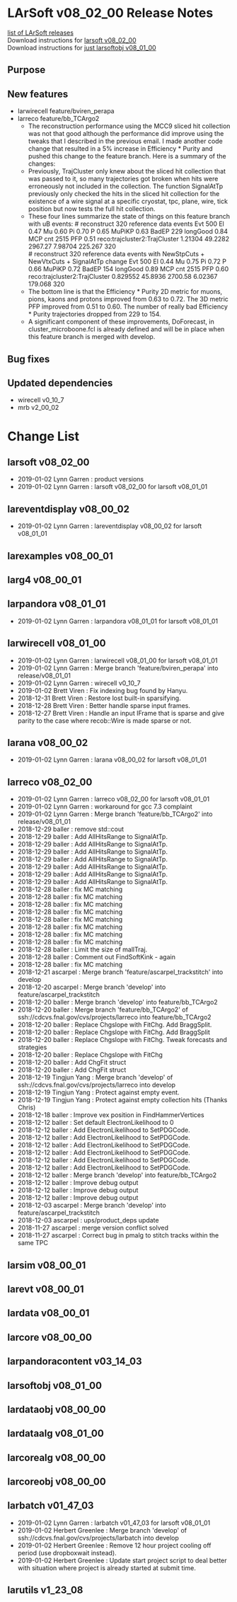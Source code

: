 # LArSoft v08_02_00 Release Notes



[list of LArSoft releases](LArSoft_release_list)  
Download instructions for [larsoft v08_02_00](https://scisoft.fnal.gov/scisoft/bundles/larsoft/v08_02_00/larsoft-v08_02_00.html)  
Download instructions for [just larsoftobj v08_01_00](https://scisoft.fnal.gov/scisoft/bundles/larsoftobj/v08_01_00/larsoftobj-v08_01_00.html)

## Purpose

## New features

-   larwirecell feature/bviren_perapa
-   larreco feature/bb_TCArgo2
    -   The reconstruction performance using the MCC9 sliced hit collection was not that good although the performance did improve using the tweaks that I described in the previous email. I made another code change that resulted in a 5% increase in Efficiency \* Purity and pushed this change to the feature branch. Here is a summary of the changes:
    -   Previously, TrajCluster only knew about the sliced hit collection that was passed to it, so many trajectories got broken when hits were erroneously not included in the collection. The function SignalAtTp previously only checked the hits in the sliced hit collection for the existence of a wire signal at a specific cryostat, tpc, plane, wire, tick position but now tests the full hit collection.
    -   These four lines summarize the state of things on this feature branch with uB events:
            # reconstruct 320 reference data events
            Evt 500 El 0.47 Mu 0.60 Pi 0.70 P 0.65 MuPiKP 0.63 BadEP 229 longGood 0.84 MCP cnt 2515 PFP 0.51
            reco:trajcluster2:TrajCluster                   1.21304       49.2282       2967.27       7.98704       225.267        320    
            # reconstruct 320 reference data events with NewStpCuts + NewVtxCuts + SignalAtTp change
            Evt 500 El 0.44 Mu 0.75 Pi 0.72 P 0.66 MuPiKP 0.72 BadEP 154 longGood 0.89 MCP cnt 2515 PFP 0.60
            reco:trajcluster2:TrajCluster                  0.829552       45.8936       2700.58       6.02367       179.068        320
    -   The bottom line is that the Efficiency \* Purity 2D metric for muons, pions, kaons and protons improved from 0.63 to 0.72. The 3D metric PFP improved from 0.51 to 0.60. The number of really bad Efficiency \* Purity trajectories dropped from 229 to 154.
    -   A significant component of these improvements, DoForecast, in cluster_microboone.fcl is already defined and will be in place when this feature branch is merged with develop.

## Bug fixes

## Updated dependencies

-   wirecell v0_10_7
-   mrb v2_00_02

# Change List

## larsoft v08_02_00

-   2019-01-02 Lynn Garren : product versions
-   2019-01-02 Lynn Garren : larsoft v08_02_00 for larsoft v08_01_01

## lareventdisplay v08_00_02

-   2019-01-02 Lynn Garren : lareventdisplay v08_00_02 for larsoft v08_01_01

## larexamples v08_00_01

## larg4 v08_00_01

## larpandora v08_01_01

-   2019-01-02 Lynn Garren : larpandora v08_01_01 for larsoft v08_01_01

## larwirecell v08_01_00

-   2019-01-02 Lynn Garren : larwirecell v08_01_00 for larsoft v08_01_01
-   2019-01-02 Lynn Garren : Merge branch 'feature/bviren_perapa' into release/v08_01_01
-   2019-01-02 Lynn Garren : wirecell v0_10_7
-   2019-01-02 Brett Viren : Fix indexing bug found by Hanyu.
-   2018-12-31 Brett Viren : Restore lost built-in sparsifying.
-   2018-12-28 Brett Viren : Better handle sparse input frames.
-   2018-12-27 Brett Viren : Handle an input IFrame that is sparse and give parity to the case where recob::Wire is made sparse or not.

## larana v08_00_02

-   2019-01-02 Lynn Garren : larana v08_00_02 for larsoft v08_01_01

## larreco v08_02_00

-   2019-01-02 Lynn Garren : larreco v08_02_00 for larsoft v08_01_01
-   2019-01-02 Lynn Garren : workaround for gcc 7.3 complaint
-   2019-01-02 Lynn Garren : Merge branch 'feature/bb_TCArgo2' into release/v08_01_01
-   2018-12-29 baller : remove std::cout
-   2018-12-29 baller : Add AllHitsRange to SignalAtTp.
-   2018-12-29 baller : Add AllHitsRange to SignalAtTp.
-   2018-12-29 baller : Add AllHitsRange to SignalAtTp.
-   2018-12-29 baller : Add AllHitsRange to SignalAtTp.
-   2018-12-29 baller : Add AllHitsRange to SignalAtTp.
-   2018-12-29 baller : Add AllHitsRange to SignalAtTp.
-   2018-12-29 baller : Add AllHitsRange to SignalAtTp.
-   2018-12-28 baller : fix MC matching
-   2018-12-28 baller : fix MC matching
-   2018-12-28 baller : fix MC matching
-   2018-12-28 baller : fix MC matching
-   2018-12-28 baller : fix MC matching
-   2018-12-28 baller : fix MC matching
-   2018-12-28 baller : fix MC matching
-   2018-12-28 baller : fix MC matching
-   2018-12-28 baller : Limit the size of mallTraj.
-   2018-12-28 baller : Comment out FindSoftKink - again
-   2018-12-28 baller : fix MC matching
-   2018-12-21 ascarpel : Merge branch 'feature/ascarpel_trackstitch' into develop
-   2018-12-20 ascarpel : Merge branch 'develop' into feature/ascarpel_trackstitch
-   2018-12-20 baller : Merge branch 'develop' into feature/bb_TCArgo2
-   2018-12-20 baller : Merge branch 'feature/bb_TCArgo2' of ssh://cdcvs.fnal.gov/cvs/projects/larreco into feature/bb_TCArgo2
-   2018-12-20 baller : Replace Chgslope with FitChg. Add BraggSplit.
-   2018-12-20 baller : Replace Chgslope with FitChg. Add BraggSplit
-   2018-12-20 baller : Replace Chgslope with FitChg. Tweak forecasts and strategies
-   2018-12-20 baller : Replace Chgslope with FitChg
-   2018-12-20 baller : Add ChgFit struct
-   2018-12-20 baller : Add ChgFit struct
-   2018-12-19 Tingjun Yang : Merge branch 'develop' of ssh://cdcvs.fnal.gov/cvs/projects/larreco into develop
-   2018-12-19 Tingjun Yang : Protect against empty event.
-   2018-12-19 Tingjun Yang : Protect against empty collection hits (Thanks Chris)
-   2018-12-18 baller : Improve vex position in FindHammerVertices
-   2018-12-12 baller : Set default ElectronLikelihood to 0
-   2018-12-12 baller : Add ElectronLikelihood to SetPDGCode.
-   2018-12-12 baller : Add ElectronLikelihood to SetPDGCode.
-   2018-12-12 baller : Add ElectronLikelihood to SetPDGCode.
-   2018-12-12 baller : Add ElectronLikelihood to SetPDGCode.
-   2018-12-12 baller : Add ElectronLikelihood to SetPDGCode.
-   2018-12-12 baller : Add ElectronLikelihood to SetPDGCode.
-   2018-12-12 baller : Merge branch 'develop' into feature/bb_TCArgo2
-   2018-12-12 baller : Improve debug output
-   2018-12-12 baller : Improve debug output
-   2018-12-12 baller : Improve debug output
-   2018-12-03 ascarpel : Merge branch 'develop' into feature/ascarpel_trackstitch
-   2018-12-03 ascarpel : ups/product_deps update
-   2018-11-27 ascarpel : merge version conflict solved
-   2018-11-27 ascarpel : Correct bug in pmalg to stitch tracks within the same TPC

## larsim v08_00_01

## larevt v08_00_01

## lardata v08_00_01

## larcore v08_00_00

## larpandoracontent v03_14_03

## larsoftobj v08_01_00

## lardataobj v08_00_00

## lardataalg v08_01_00

## larcorealg v08_00_00

## larcoreobj v08_00_00

## larbatch v01_47_03

-   2019-01-02 Lynn Garren : larbatch v01_47_03 for larsoft v08_01_01
-   2019-01-02 Herbert Greenlee : Merge branch 'develop' of ssh://cdcvs.fnal.gov/cvs/projects/larbatch into develop
-   2019-01-02 Herbert Greenlee : Remove 12 hour project cooling off period (use dropboxwait instead).
-   2019-01-02 Herbert Greenlee : Update start project script to deal better with situation where project is already started at submit time.

## larutils v1_23_08
